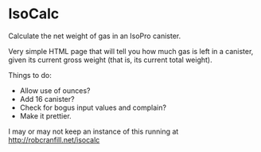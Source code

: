 # IsoCalc
Calculate the net weight of gas in an IsoPro canister.

Very simple HTML page that will tell you how much gas is left in a canister, given its current gross weight (that is, its current total weight).

Things to do: 
* Allow use of ounces?
* Add 16 canister?
* Check for bogus input values and complain?
* Make it prettier.


I may or may not keep an instance of this running at http://robcranfill.net/isocalc
